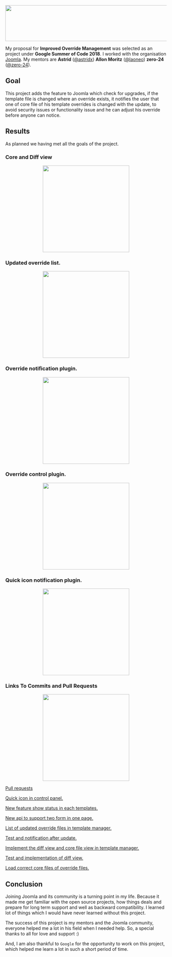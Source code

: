 <p align="center">
  <img width="556" height="112" src="https://github.com/Anu1601CS/GSoC-2018-Work-Report/blob/master/src/gsoc.png">
</p>

My proposal for **Improved Override Management** was selected as an project under **Google Summer of Code 2018**. I worked with the organisation [Joomla](https://github.com/joomla/). My mentors are **Astrid** ([@astridx](https://github.com/astridx)) **Allon Moritz** ([@laoneo](https://github.com/laoneo)) **zero-24** ([@zero-24](https://github.com/zero-24)).

## Goal

This project adds the feature to Joomla which check for upgrades, if the template file is changed where an override exists, it notifies the user that one of core file of his template overrides is changed with the update, to avoid security issues or functionality issue and he can adjust his override before anyone can notice.

## Results

As planned we having met all the goals of the project.

### Core and Diff view
<p align="center">
  <img height="270" src="https://github.com/Anu1601cs/GSoC-2018-Work-Report/blob/master/src/diff.png">
</p>

### Updated override list.
<p align="center">
  <img height="270" src="https://github.com/Anu1601cs/GSoC-2018-Work-Report/blob/master/src/override_list.png">
</p>

### Override notification plugin.
<p align="center">
  <img height="270" src="https://github.com/Anu1601cs/GSoC-2018-Work-Report/blob/master/src/plugin.png">
</p>

### Override control plugin.
<p align="center">
  <img height="270" src="https://github.com/Anu1601cs/GSoC-2018-Work-Report/blob/master/src/plugin2.png">
</p>

### Quick icon notification plugin.
<p align="center">
  <img height="270" src="https://github.com/Anu1601cs/GSoC-2018-Work-Report/blob/master/src/quick-icon.png">
</p>

### Links To Commits and Pull Requests

<p align="center">
  <img height="270" src="https://github.com/Anu1601cs/GSoC-2018-Work-Report/blob/master/src/commit.png">
</p>

[Pull requests](https://github.com/joomla-projects/gsoc18_override_management/pulls?q=is%3Apr+author%3AAnu1601CS+is%3Aclosed)

[Quick icon in control panel.](https://github.com/joomla-projects/gsoc18_override_management/pull/39)

[New feature show status in each templates.](https://github.com/joomla-projects/gsoc18_override_management/pull/47)

[New api to support two form in one page.](https://github.com/joomla-projects/gsoc18_override_management/pull/36)

[List of updated override files in template manager.](https://github.com/joomla-projects/gsoc18_override_management/pull/30)

[Test and notification after update.](https://github.com/joomla-projects/gsoc18_override_management/pull/16)

[Implement the diff view and core file view in template manager.](https://github.com/joomla-projects/gsoc18_override_management/pull/9)

[Test and implementation of diff view.](https://github.com/joomla-projects/gsoc18_override_management/pull/6)

[Load correct core files of override files.](https://github.com/joomla-projects/gsoc18_override_management/pull/2)


## Conclusion

Joining Joomla and its community is a turning point in my life. Because it made me get familiar with the open source projects, how things deals and prepare for long term support and well as backward compatibility. I learned lot of things which I would have never learned without this project.

The success of this project is my mentors and the Joomla community, everyone helped me a lot in his field when I needed help. So, a special thanks to all for love and support :)

And, I am also thankful to `Google` for the opportunity to work on this project, which helped me learn a lot in such a short period of time.
